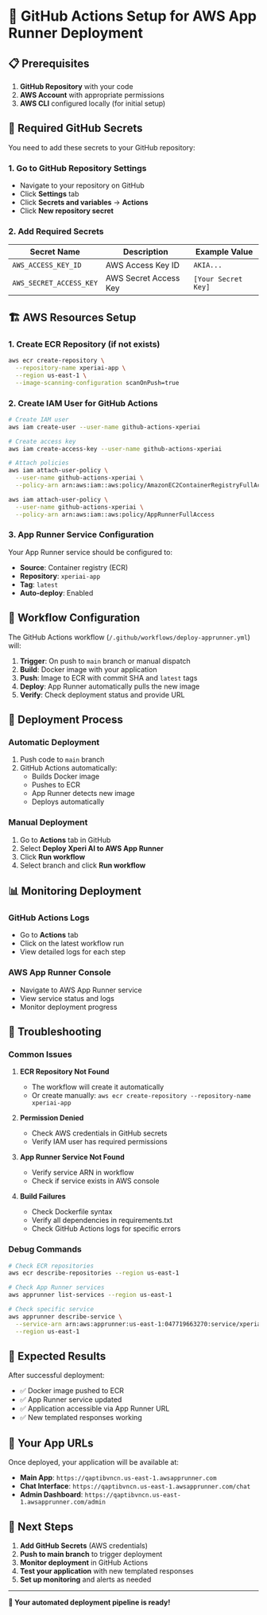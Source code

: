 # 🚀 GitHub Actions Setup for AWS App Runner Deployment

## 📋 Prerequisites

1. **GitHub Repository** with your code
2. **AWS Account** with appropriate permissions
3. **AWS CLI** configured locally (for initial setup)

## 🔐 Required GitHub Secrets

You need to add these secrets to your GitHub repository:

### 1. Go to GitHub Repository Settings
- Navigate to your repository on GitHub
- Click **Settings** tab
- Click **Secrets and variables** → **Actions**
- Click **New repository secret**

### 2. Add Required Secrets

| Secret Name | Description | Example Value |
|-------------|-------------|---------------|
| `AWS_ACCESS_KEY_ID` | AWS Access Key ID | `AKIA...` |
| `AWS_SECRET_ACCESS_KEY` | AWS Secret Access Key | `[Your Secret Key]` |

## 🏗️ AWS Resources Setup

### 1. Create ECR Repository (if not exists)
```bash
aws ecr create-repository \
  --repository-name xperiai-app \
  --region us-east-1 \
  --image-scanning-configuration scanOnPush=true
```

### 2. Create IAM User for GitHub Actions
```bash
# Create IAM user
aws iam create-user --user-name github-actions-xperiai

# Create access key
aws iam create-access-key --user-name github-actions-xperiai

# Attach policies
aws iam attach-user-policy \
  --user-name github-actions-xperiai \
  --policy-arn arn:aws:iam::aws:policy/AmazonEC2ContainerRegistryFullAccess

aws iam attach-user-policy \
  --user-name github-actions-xperiai \
  --policy-arn arn:aws:iam::aws:policy/AppRunnerFullAccess
```

### 3. App Runner Service Configuration
Your App Runner service should be configured to:
- **Source**: Container registry (ECR)
- **Repository**: `xperiai-app`
- **Tag**: `latest`
- **Auto-deploy**: Enabled

## 🔄 Workflow Configuration

The GitHub Actions workflow (`/.github/workflows/deploy-apprunner.yml`) will:

1. **Trigger**: On push to `main` branch or manual dispatch
2. **Build**: Docker image with your application
3. **Push**: Image to ECR with commit SHA and `latest` tags
4. **Deploy**: App Runner automatically pulls the new image
5. **Verify**: Check deployment status and provide URL

## 🚀 Deployment Process

### Automatic Deployment
1. Push code to `main` branch
2. GitHub Actions automatically:
   - Builds Docker image
   - Pushes to ECR
   - App Runner detects new image
   - Deploys automatically

### Manual Deployment
1. Go to **Actions** tab in GitHub
2. Select **Deploy Xperi AI to AWS App Runner**
3. Click **Run workflow**
4. Select branch and click **Run workflow**

## 📊 Monitoring Deployment

### GitHub Actions Logs
- Go to **Actions** tab
- Click on the latest workflow run
- View detailed logs for each step

### AWS App Runner Console
- Navigate to AWS App Runner service
- View service status and logs
- Monitor deployment progress

## 🔧 Troubleshooting

### Common Issues

1. **ECR Repository Not Found**
   - The workflow will create it automatically
   - Or create manually: `aws ecr create-repository --repository-name xperiai-app`

2. **Permission Denied**
   - Check AWS credentials in GitHub secrets
   - Verify IAM user has required permissions

3. **App Runner Service Not Found**
   - Verify service ARN in workflow
   - Check if service exists in AWS console

4. **Build Failures**
   - Check Dockerfile syntax
   - Verify all dependencies in requirements.txt
   - Check GitHub Actions logs for specific errors

### Debug Commands
```bash
# Check ECR repositories
aws ecr describe-repositories --region us-east-1

# Check App Runner services
aws apprunner list-services --region us-east-1

# Check specific service
aws apprunner describe-service \
  --service-arn arn:aws:apprunner:us-east-1:047719663270:service/xperiai-app/a706b799597740b698a471a2dc613568 \
  --region us-east-1
```

## 🎯 Expected Results

After successful deployment:
- ✅ Docker image pushed to ECR
- ✅ App Runner service updated
- ✅ Application accessible via App Runner URL
- ✅ New templated responses working

## 📱 Your App URLs

Once deployed, your application will be available at:
- **Main App**: `https://qaptibvncn.us-east-1.awsapprunner.com`
- **Chat Interface**: `https://qaptibvncn.us-east-1.awsapprunner.com/chat`
- **Admin Dashboard**: `https://qaptibvncn.us-east-1.awsapprunner.com/admin`

## 🔄 Next Steps

1. **Add GitHub Secrets** (AWS credentials)
2. **Push to main branch** to trigger deployment
3. **Monitor deployment** in GitHub Actions
4. **Test your application** with new templated responses
5. **Set up monitoring** and alerts as needed

---

**🎉 Your automated deployment pipeline is ready!**
